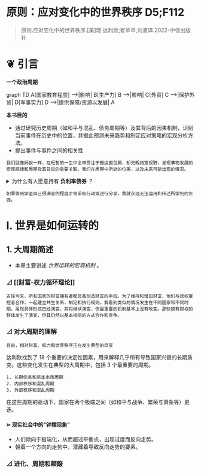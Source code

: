 # 原则：应对变化中的世界秩序 D5;F112

> 原则.应对变化中的世界秩序.[美]瑞·达利欧;崔苹苹,刘波译.2022-中信出版社

# ❦ 引言

**一个政治周期**

graph TD
    A[国家教育程度] -->|影响| B[生产力]
    B -->|影响| C[外贸]
    C -->|保护外贸| D[军事实力]
    D -->|提供保障/资源以发展| A



**本书目的**
- 通过研究历史周期（如和平与混乱、债务周期等）及其背后的因果机制，识别当前事件在历史中的位置，并据此预测未来趋势和制定应对策略的宏观分析方法。
- 提出事件与事件之间的相关性

```
我们就像蚂蚁一样，在短暂的一生中全神贯注于搬运面包屑，却无暇拓宽视野，发现事物发展的宏观规律和周期及其背后的重要关联、我们在周期中所处的位置，以及未来可能出现的情况。
```

<details><summary>为什么有人愿意持有 <strong>负利率债券</strong> ？</summary> 
	<table>
  <tr>
    <th>原因类别</th>
    <th>具体解释</th>
  </tr>
  <tr>
    <td><strong>避险需求</strong></td>
    <td>对于投资者来说，负利率债券可能是动荡时期最“安全”的避风港，尤其是当其他资产（如股票、房地产、甚至银行存款）面临更大风险（如贬值、违约或政治不稳定）时。例如欧元区或日本的债券，尽管利率为负，但在危机中仍被视为“最不坏”的选择。</td>
  </tr>
  <tr>
    <td><strong>流动性需求</strong></td>
    <td>某些负利率债券市场流动性极高，如德国国债。投资者可能出于交易或抵押需要而持有，即使回报为负，也便于快速买卖或作为融资工具。</td>
  </tr>
  <tr>
    <td><strong>资本管制和政治风险</strong></td>
    <td>有些国家实行资本管制，或存在政治风险（如货币贬值或外币不可兑换），为了避免本国货币暴跌或资金被困，投资者更倾向持有发达国家的负利率债券作为“价值稳定”的替代品。</td>
  </tr>
  <tr>
    <td><strong>通胀预期与实际回报</strong></td>
    <td>某些负的<strong>名义利率（Nominal Rate）</strong> 并不意味着负的实际回报，尤其是在<strong>通货紧缩环境下</strong>：若通缩导致物价下降，名义负利率债券可能仍具正的实际回报。</td>
  </tr>
  <tr>
    <td><strong>央行干预与货币政策操作</strong></td>
    <td>大型金融机构和银行因央行的非常规货币政策（如负利率政策，NIRP）必须持有这些债券，否则可能会在政策利率体系中受到惩罚。此外，在量化宽松下，央行购债推高债券价格，投资者预期未来卖出时有资本利得。</td>
  </tr>
  <tr>
    <td><strong>机构投资人等法律义务</strong></td>
    <td>某些投资者（如保险公司、养老基金）出于监管要求或自身模型设定，必须持有一定比例的债券，不受利率高低影响。</td>
  </tr>
  <tr>
    <td><strong>货币贬值预期下的相对优势</strong></td>
    <td>若投资者认为其本币将对债券计价货币（如欧元或日元）大幅贬值，则即使债券利率为负，总体上仍有可能获得本币计价的正收益。</td>
  </tr></table></details>

```
如果等到学至自己很满意的程度才肯采取行动或进行分享，我就永远无法运用和传述所学到的东西。
```


# Ⅰ. 世界是如何运转的

## 1. 大周期简述

- 本章主要讲述 *世界运转的宏观机制* 。

### ⊿ [[财富-权力循环理论]]

```
古往今来，所有国家的财富拥有者都具备创造财富的手段。为了维持和增加财富，他们与政权掌控者合作，一起建立共生关系，制定和执行规则。我看到类似的情况发生在不同国家和不同时期。虽然具体形式已经演变，并将继续演变，但最重要的机制基本上没有改变。那些拥有财权的群体发生了演变，但其仍然以基本相同的方式合作和竞争。
```

### ⊿ 对大周期的理解

```
目前，相对财富、权力和世界秩序正在发生典型的巨变
```

达利欧找到了 18 个重要的决定性因素，用来解释几乎所有导致国家兴衰的长期质变。这些变化发生在典型的大周期中，包括 3 个最重要的周期。
```
1. 长期债务和资本市场周期
2. 内部秩序和混乱周期
3. 外部秩序和混乱周期
```
在这些周期的驱动下，国家在两个极端之间（如和平与战争、繁荣与萧条等）更迭。
#### ⋗ 现实社会中的“钟摆现象”
- 人们倾向于极端化，从而超过平衡点，出现过度而反向走势。
- 朝着一个方向的走势中，潜藏着导致反向走势的要素。


### ⊿ 进化、周期和颠簸

